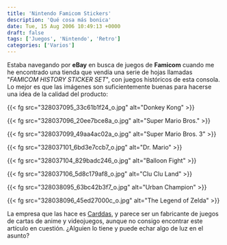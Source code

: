 ```yaml
---
title: 'Nintendo Famicom Stickers'
description: 'Qué cosa más bonica'
date: Tue, 15 Aug 2006 10:49:13 +0000
draft: false
tags: ['Juegos', 'Nintendo', 'Retro']
categories: ['Varios']
---
```


Estaba navegando por **eBay** en busca de juegos de **Famicom** cuando me he encontrado una tienda que vendía una serie de hojas llamadas "_FAMICOM HISTORY STICKER SET_", con juegos históricos de esta consola. Lo mejor es que las imágenes son suficientemente buenas para hacerse una idea de la calidad del producto:

{{< fg src="328037095_33c61b1f24_o.jpg" alt="Donkey Kong" >}}

{{< fg src="328037096_20ee7bce8a_o.jpg" alt="Super Mario Bros." >}}

{{< fg src="328037099_49aa4ac02a_o.jpg" alt="Super Mario Bros. 3" >}}

{{< fg src="328037101_6bd3e7ccb7_o.jpg" alt="Dr. Mario" >}}

{{< fg src="328037104_829badc246_o.jpg" alt="Balloon Fight" >}}

{{< fg src="328037106_5d8c179af8_o.jpg" alt="Clu Clu Land" >}}

{{< fg src="328038095_63bc42b3f7_o.jpg" alt="Urban Champion" >}}

{{< fg src="328038096_45ed27000c_o.jpg" alt="The Legend of Zelda" >}}

La empresa que las hace es [Carddas](http://www.carddas.com/), y parece ser un fabricante de juegos de cartas de anime y videojuegos, aunque no consigo encontrar este artículo en cuestión. ¿Alguien lo tiene y puede echar algo de luz en el asunto?
